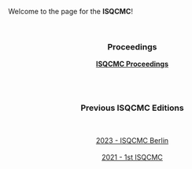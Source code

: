 Welcome to the page for the **ISQCMC**!

&nbsp;
&nbsp;
<h3 align ="center"><strong> Proceedings </strong></h3>
<p align="center">
  <a href="/Proceedings"><strong> ISQCMC Proceedings </strong></a>
  <br>
</p>
<br>
<br>
<h3 align="center"><strong> Previous ISQCMC Editions </strong></h3>
&nbsp;
<p align="center">
  <a href="/2023">2023 - ISQCMC Berlin</a>
  <br>
  <br>
  <a href="/2021">2021 - 1st ISQCMC</a>
</p>

